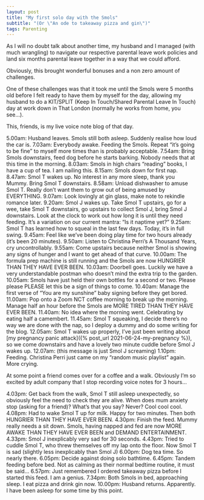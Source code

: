 ```yaml
---
layout: post
title: "My first solo day with the Smols"
subtitle: "(Or \"An ode to takeaway pizza and gin\")"
tags: Parenting
---
```


As I will no doubt talk about another time, my husband and I managed (with much wrangling) to navigate our respective parental leave work policies and land six months parental leave together in a way that we could afford.

Obviously, this brought wonderful bonuses and a non zero amount of challenges.

One of these challenges was that it took me until the Smols were 5 months old before I felt ready to have them by myself for the day, allowing my husband to do a KIT/SPLIT (Keep In Touch/Shared Parental Leave In Touch) day at work down in That London (normally he works from home, you see…).

This, friends, is my live voice note blog of that day.

5.00am: Husband leaves.  Smols still both asleep.  Suddenly realise how loud the car is.
7.03am: Everybody awake.  Feeding the Smols.  Repeat “it’s going to be fine” to myself more times than is probably acceptable.
7.54am: Bring Smols downstairs, feed dog before he starts barking.  Nobody needs that at this time in the morning.
8.03am: Smols in high chairs “reading” books, I have a cup of tea.  I am nailing this.
8.15am: Smols down for first nap.
8.47am: Smol T wakes up.  No interest in any more sleep, thank you Mummy.  Bring Smol T downstairs.
8.58am: Unload dishwasher to amuse Smol T.  Really don’t want them to grow out of being amused by EVERYTHING.
9.07am: Look lovingly at gin glass, make note to rekindle romance later.
9.20am: Smol J wakes up.  Take Smol T upstairs, go for a wee, take Smol T downstairs, go upstairs to collect Smol J, bring Smol J downstairs.  Look at the clock to work out how long it is until they need feeding.  It’s a variation on our current mantra: “Is it naptime yet?”
9.25am: Smol T has learned how to squeal in the last few days.  Today, it’s in full swing.
9.45am: Feel like we’ve been doing play time for two hours already (it’s been 20 minutes).
9.50am: Listen to Christina Perri’s A Thousand Years, cry uncontrollably.
9.55am: Come upstairs because neither Smol is showing any signs of hunger and I want to get ahead of that curve.
10.00am: The formula prep machine is still running and the Smols are now HUNGRIER THAN THEY HAVE EVER BEEN.
10.03am: Doorbell goes.  Luckily we have a very understandable postman who doesn’t mind the extra trip to the garden.
10.05am: Smols have just held their own bottles for a second or two.  Please please PLEASE let this be a sign of things to come.
10.40am: Manage the first verse of “You are my sunshine” baby signing before they get bored.
11.00am: Pop onto a Zoom NCT coffee morning to break up the morning.  Manage half an hour before the Smols are MORE TIRED THAN THEY HAVE EVER BEEN.
11.40am: No idea where the morning went.  Celebrating by eating half a camembert.
11.45am: Smol T squeaking, I decide there’s no way we are done with the nap, so I deploy a dummy and do some writing for the blog.
12.05am: Smol T wakes up properly, I’ve just been writing about [my pregnancy panic attack]({% post_url 2021-06-24-my-pregnancy %}), so we come downstairs and have a lovely two minute cuddle before Smol J wakes up.
12.07am: (this message is just Smol J screaming)
1.10pm: Feeding.  Christina Perri just came on my “random music playlist” again.  More crying.

At some point a friend comes over for a coffee and a walk.  Obviously I’m so excited by adult company that I stop recording voice notes for 3 hours...

4.03pm: Get back from the walk, Smol T still asleep unexpectedly, so obviously feel the need to check they are alive.  When does mum anxiety stop (asking for a friend)?  What’s that you say?  Never?  Cool cool cool.
4.08pm: Had to wake Smol T up for milk.  Happy for two minutes.  Then both HUNGRIER THAN THEY HAVE EVER BEEN.
4.30pm: Finish the feed.  Mummy really needs a sit down.  Smols, having napped and fed are now MORE AWAKE THAN THEY HAVE EVER BEEN and DEMAND ENTERTAINMENT.
4.33pm: Smol J inexplicably very sad for 30 seconds.
4.43pm: Tried to cuddle Smol T, who threw themselves off my lap onto the floor.  Now Smol T is sad (slightly less inexplicably than Smol J)
6.00pm: Dog tea time.  So nearly there.
6.05pm: Decide against doing solo bathtime.
6.45pm: Tandem feeding before bed.  Not as calming as their normal bedtime routine, it must be said…
6.57pm: Just remembered I ordered takeaway pizza before I started this feed.  I am a genius.
7.34pm: Both Smols in bed, approaching sleep.  I eat pizza and drink gin now.
10.00pm: Husband returns.  Apparently.  I have been asleep for some time by this point.


